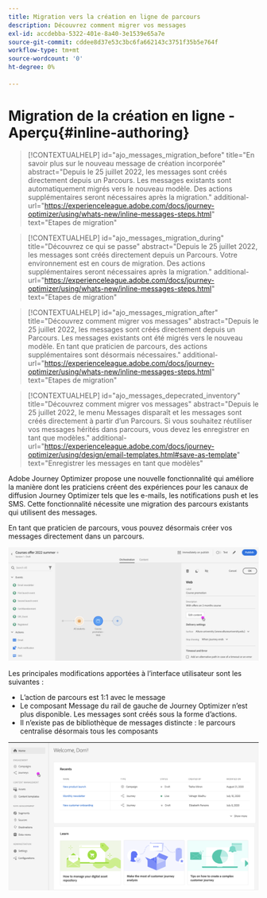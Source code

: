 ```yaml
---
title: Migration vers la création en ligne de parcours
description: Découvrez comment migrer vos messages
exl-id: accdebba-5322-401e-8a40-3e1539e65a7e
source-git-commit: cddee8d37e53c3bc6fa662143c3751f35b5e764f
workflow-type: tm+mt
source-wordcount: '0'
ht-degree: 0%

---
```



# Migration de la création en ligne - Aperçu{#inline-authoring}

>[!CONTEXTUALHELP]
>id="ajo_messages_migration_before"
>title="En savoir plus sur le nouveau message de création incorporée"
>abstract="Depuis le 25 juillet 2022, les messages sont créés directement depuis un Parcours. Les messages existants sont automatiquement migrés vers le nouveau modèle. Des actions supplémentaires seront nécessaires après la migration."
>additional-url="https://experienceleague.adobe.com/docs/journey-optimizer/using/whats-new/inline-messages-steps.html" text="Etapes de migration"

>[!CONTEXTUALHELP]
>id="ajo_messages_migration_during"
>title="Découvrez ce qui se passe"
>abstract="Depuis le 25 juillet 2022, les messages sont créés directement depuis un Parcours. Votre environnement est en cours de migration. Des actions supplémentaires seront nécessaires après la migration."
>additional-url="https://experienceleague.adobe.com/docs/journey-optimizer/using/whats-new/inline-messages-steps.html" text="Etapes de migration"

>[!CONTEXTUALHELP]
>id="ajo_messages_migration_after"
>title="Découvrez comment migrer vos messages"
>abstract="Depuis le 25 juillet 2022, les messages sont créés directement depuis un Parcours. Les messages existants ont été migrés vers le nouveau modèle. En tant que praticien de parcours, des actions supplémentaires sont désormais nécessaires."
>additional-url="https://experienceleague.adobe.com/docs/journey-optimizer/using/whats-new/inline-messages-steps.html" text="Etapes de migration"

>[!CONTEXTUALHELP]
>id="ajo_messages_depecrated_inventory"
>title="Découvrez comment migrer vos messages"
>abstract="Depuis le 25 juillet 2022, le menu Messages disparaît et les messages sont créés directement à partir d’un Parcours. Si vous souhaitez réutiliser vos messages hérités dans parcours, vous devez les enregistrer en tant que modèles."
>additional-url="https://experienceleague.adobe.com/docs/journey-optimizer/using/design/email-templates.html#save-as-template" text="Enregistrer les messages en tant que modèles"

Adobe Journey Optimizer propose une nouvelle fonctionnalité qui améliore la manière dont les praticiens créent des expériences pour les canaux de diffusion Journey Optimizer tels que les e-mails, les notifications push et les SMS. Cette fonctionnalité nécessite une migration des parcours existants qui utilisent des messages.

En tant que praticien de parcours, vous pouvez désormais créer vos messages directement dans un parcours.

![](assets/inline-message.png)

Les principales modifications apportées à l’interface utilisateur sont les suivantes :

* L’action de parcours est 1:1 avec le message
* Le composant Message du rail de gauche de Journey Optimizer n’est plus disponible. Les messages sont créés sous la forme d’actions.
* Il n’existe pas de bibliothèque de messages distincte : le parcours centralise désormais tous les composants

![](assets/updated-left-rail.png)
